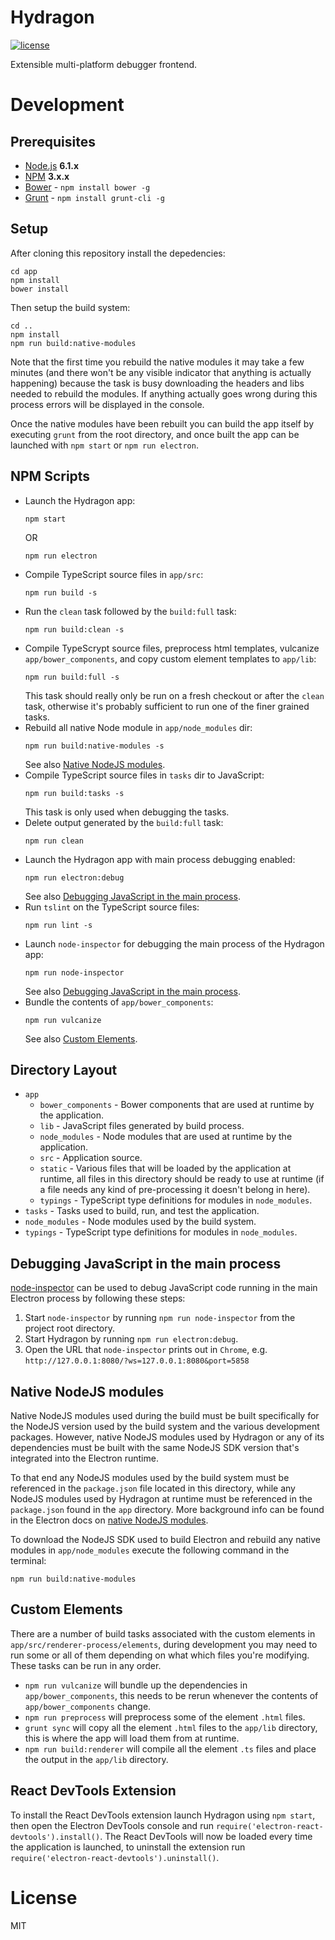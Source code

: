 # Hydragon

[![license](https://img.shields.io/github/license/mashape/apistatus.svg?maxAge=2592000)]()

Extensible multi-platform debugger frontend.

# Development

## Prerequisites

- [Node.js](https://nodejs.org/) **6.1.x**
- [NPM](https://www.npmjs.com/) **3.x.x**
- [Bower](http://bower.io/) - `npm install bower -g`
- [Grunt](http://gruntjs.com) - `npm install grunt-cli -g`

## Setup

After cloning this repository install the depedencies:

```shell
cd app
npm install
bower install
```

Then setup the build system:

```shell
cd ..
npm install
npm run build:native-modules
```

Note that the first time you rebuild the native modules it may take a few minutes (and there won't
be any visible indicator that anything is actually happening) because the task is busy downloading
the headers and libs needed to rebuild the modules. If anything actually goes wrong during this
process errors will be displayed in the console.

Once the native modules have been rebuilt you can build the app itself by executing `grunt` from
the root directory, and once built the app can be launched with `npm start` or `npm run electron`.

## NPM Scripts

- Launch the Hydragon app:
  ```shell
  npm start
  ```
  OR
  ```shell
  npm run electron
  ```
- Compile TypeScript source files in `app/src`:
  ```shell
  npm run build -s
  ```
- Run the `clean` task followed by the `build:full` task:
  ```shell
  npm run build:clean -s
  ```
- Compile TypeScrypt source files, preprocess html templates, vulcanize `app/bower_components`, and
  copy custom element templates to `app/lib`:
  ```shell
  npm run build:full -s
  ```
  This task should really only be run on a fresh checkout or after the `clean` task, otherwise it's
  probably sufficient to run one of the finer grained tasks.
- Rebuild all native Node module in `app/node_modules` dir:
  ```shell
  npm run build:native-modules -s
  ```
  See also [Native NodeJS modules](#native-nodejs-modules).
- Compile TypeScript source files in `tasks` dir to JavaScript:
  ```shell
  npm run build:tasks -s
  ```
  This task is only used when debugging the tasks.
- Delete output generated by the `build:full` task:
  ```shell
  npm run clean
  ```
- Launch the Hydragon app with main process debugging enabled:
  ```shell
  npm run electron:debug
  ```
  See also [Debugging JavaScript in the main process](#debugging-javascript-in-the-main-process).
- Run `tslint` on the TypeScript source files:
  ```shell
  npm run lint -s
  ```
- Launch `node-inspector` for debugging the main process of the Hydragon app:
  ```shell
  npm run node-inspector
  ```
  See also [Debugging JavaScript in the main process](#debugging-javascript-in-the-main-process).
- Bundle the contents of `app/bower_components`:
  ```shell
  npm run vulcanize
  ```
  See also [Custom Elements](#custom-elements).

## Directory Layout

- `app`
  - `bower_components` - Bower components that are used at runtime by the application.
  - `lib` - JavaScript files generated by build process.
  - `node_modules` - Node modules that are used at runtime by the application.
  - `src` - Application source.
  - `static` - Various files that will be loaded by the application at runtime, all files in this
    directory should be ready to use at runtime (if a file needs any kind of pre-processing it
    doesn't belong in here).
  - `typings` - TypeScript type definitions for modules in `node_modules`.
- `tasks` - Tasks used to build, run, and test the application.
- `node_modules` - Node modules used by the build system.
- `typings` - TypeScript type definitions for modules in `node_modules`.

## Debugging JavaScript in the main process

[node-inspector](https://github.com/node-inspector/node-inspector) can be used to debug JavaScript
code running in the main Electron process by following these steps:

1. Start `node-inspector` by running `npm run node-inspector` from the project root directory.
2. Start Hydragon by running `npm run electron:debug`.
3. Open the URL that `node-inspector` prints out in `Chrome`,
   e.g. `http://127.0.0.1:8080/?ws=127.0.0.1:8080&port=5858`

## Native NodeJS modules

Native NodeJS modules used during the build must be built specifically for the NodeJS version used
by the build system and the various development packages. However, native NodeJS modules used by
Hydragon or any of its dependencies must be built with the same NodeJS SDK version that's integrated
into the Electron runtime.

To that end any NodeJS modules used by the build system must be referenced in the `package.json`
file located in this directory, while any NodeJS modules used by Hydragon at runtime must be
referenced in the `package.json` found in the `app` directory. More background info can be found in
the Electron docs on [native NodeJS modules](https://github.com/electron/electron/blob/v0.37.8/docs/tutorial/using-native-node-modules.md).

To download the NodeJS SDK used to build Electron and rebuild any native modules in
`app/node_modules` execute the following command in the terminal:

```shell
npm run build:native-modules
```

## Custom Elements

There are a number of build tasks associated with the custom elements in
`app/src/renderer-process/elements`, during development you may need to run some or all of them
depending on what which files you're modifying. These tasks can be run in any order.

- `npm run vulcanize` will bundle up the dependencies in `app/bower_components`, this needs to be
  rerun whenever the contents of `app/bower_components` change.
- `npm run preprocess` will preprocess some of the element `.html` files.
- `grunt sync` will copy all the element `.html` files to the `app/lib` directory, this is where the
  app will load them from at runtime.
- `npm run build:renderer` will compile all the element `.ts` files and place the output in the
  `app/lib` directory.


## React DevTools Extension

To install the React DevTools extension launch Hydragon using `npm start`, then open the Electron
DevTools console and run `require('electron-react-devtools').install()`. The React DevTools will
now be loaded every time the application is launched, to uninstall the extension run
`require('electron-react-devtools').uninstall()`.

# License

MIT
